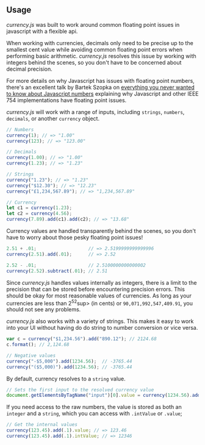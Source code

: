 ## Usage

*currency.js* was built to work around common floating point issues in javascript with a flexible api.

When working with currencies, decimals only need to be precise up to the smallest cent value while avoiding common floating point errors when performing basic arithmetic. *currency.js* resolves this issue by working with integers behind the scenes, so you don't have to be concerned about decimal precision.

For more details on why Javascript has issues with floating point numbers, there's an excellent talk by Bartek Szopka on [everything you never wanted to know about Javascript numbers](http://www.youtube.com/watch?v=MqHDDtVYJRI) explaining why Javascript and other IEEE 754 implementations have floating point issues.

*currency.js* will work with a range of inputs, including `strings`, `numbers`, `decimals`, or another `currency` object.

```js
// Numbers
currency(1); // => "1.00"
currency(123); // => "123.00"

// Decimals
currency(1.00); // => "1.00"
currency(1.23); // => "1.23"

// Strings
currency("1.23"); // => "1.23"
currency("$12.30"); // => "12.23"
currency("£1,234,567.89"); // => "1,234,567.89"

// Currency
let c1 = currency(1.23);
let c2 = currency(4.56);
currency(7.89).add(c1).add(c2); // => "13.68"
```

Currency values are handled transparently behind the scenes, so you don't have to worry about those pesky floating point issues!

```js
2.51 + .01;                   // => 2.5199999999999996
currency(2.51).add(.01);      // => 2.52

2.52 - .01;                   // 2.5100000000000002
currency(2.52).subtract(.01); // 2.51
```

Since *currency.js* handles values internally as integers, there is a limit to the precision that can be stored before encountering precision errors. This should be okay for most reasonable values of currencies. As long as your currencies are less than 2<sup>52</sup>sup> (in cents) or `90,071,992,547,409.91`, you should not see any problems.

*currency.js* also works with a variety of strings. This makes it easy to work into your UI without having do do string to number conversion or vice versa.

```js
var c = currency("$1,234.56").add("890.12"); // 2124.68
c.format(); // 2,124.68

// Negative values
currency("-$5,000").add(1234.56);  // -3765.44
currency("($5,000)").add(1234.56); // -3765.44
```

By default, currency resolves to a `string` value.

```js
// Sets the first input to the resolved currency value
document.getElementsByTagName("input")[0].value = currency(1234.56).add(6.44); // 1241.00
```

If you need access to the raw numbers, the value is stored as both an `integer` and a `string`, which you can access with `.intValue` or `.value`;

```js
// Get the internal values
currency(123.45).add(.1).value; // => 123.46
currency(123.45).add(.1).intValue; // => 12346
```